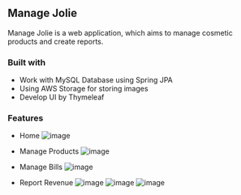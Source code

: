 ## Manage Jolie
Manage Jolie is a web application, which aims to manage cosmetic products and create reports. 
### Built with
- Work with MySQL Database using Spring JPA
- Using AWS Storage for storing images
- Develop UI by Thymeleaf
### Features
- Home
  ![image](https://github.com/duyendumy/manage-jolie/assets/119155923/eea1f195-8955-4dac-845b-a179756563cc)
  
- Manage Products
  ![image](https://github.com/duyendumy/manage-jolie/assets/119155923/8e5d4e8c-9f99-47e5-a32d-577ac13cd396)

- Manage Bills
  ![image](https://github.com/duyendumy/manage-jolie/assets/119155923/112f440d-b1cf-4b0f-ab6b-b42eed0f9bd4)

- Report Revenue
  ![image](https://github.com/duyendumy/manage-jolie/assets/119155923/f0be8dd4-bbc4-4ca7-b05f-36f9bc8ea550)
  ![image](https://github.com/duyendumy/manage-jolie/assets/119155923/53d8b512-0bd4-488a-a9fb-f86b25b9b31b)
  ![image](https://github.com/duyendumy/manage-jolie/assets/119155923/c42ca4e2-11b2-49ab-8899-a8e4a59620f1)
